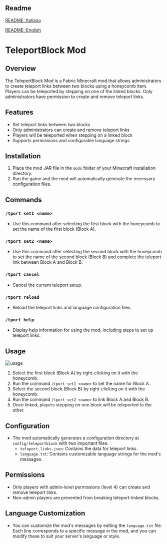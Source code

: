 ## Readme
[README: Italiano](./README_IT.md)

[README: English](./README.md)


# TeleportBlock Mod

## Overview
The TeleportBlock Mod is a Fabric Minecraft mod that allows administrators to create teleport links between two blocks using a honeycomb item. Players can be teleported by stepping on one of the linked blocks. Only administrators have permission to create and remove teleport links.

## Features
- Set teleport links between two blocks
- Only administrators can create and remove teleport links
- Players will be teleported when stepping on a linked block
- Supports permissions and configurable language strings

## Installation
1. Place the mod JAR file in the `mods` folder of your Minecraft installation directory.
2. Run the game and the mod will automatically generate the necessary configuration files.

## Commands

### `/tport set1 <name>`
- Use this command after selecting the first block with the honeycomb to set the name of the first block (Block A).

### `/tport set2 <name>`
- Use this command after selecting the second block with the honeycomb to set the name of the second block (Block B) and complete the teleport link between Block A and Block B.

### `/tport cancel`
- Cancel the current teleport setup.

### `/tport reload`
- Reload the teleport links and language configuration files.

### `/tport help`
- Display help information for using the mod, including steps to set up teleport links.

## Usage

![usage](https://raw.githubusercontent.com/Cubolico/teleport-block-mod/refs/heads/main/gif-example/usage.gif)

1. Select the first block (Block A) by right-clicking on it with the honeycomb.
2. Run the command `/tport set1 <name>` to set the name for Block A.
3. Select the second block (Block B) by right-clicking on it with the honeycomb.
4. Run the command `/tport set2 <name>` to link Block A and Block B.
5. Once linked, players stepping on one block will be teleported to the other.

## Configuration
- The mod automatically generates a configuration directory at `config/teleportblock` with two important files:
  - `teleport_links.json`: Contains the data for teleport links.
  - `language.txt`: Contains customizable language strings for the mod's messages.

## Permissions
- Only players with admin-level permissions (level 4) can create and remove teleport links.
- Non-admin players are prevented from breaking teleport-linked blocks.

## Language Customization
- You can customize the mod's messages by editing the `language.txt` file. Each line corresponds to a specific message in the mod, and you can modify these to suit your server's language or style.



